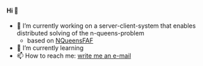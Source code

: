 #### Hi 👋

- 🔭 I’m currently working on a server-client-system that enables distributed solving of the n-queens-problem
    - based on <a href="https://github.com/olepoeschl/NQueensFAF"> NQueensFAF </a>
- 🌱 I’m currently learning
- 📫 How to reach me: <a href="mailto:ole@poeschl.io"> write me an e-mail </a>
